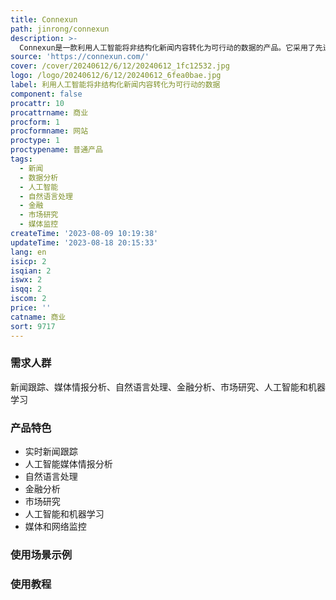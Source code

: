 ```yaml
---
title: Connexun
path: jinrong/connexun
description: >-
  Connexun是一款利用人工智能将非结构化新闻内容转化为可行动的数据的产品。它采用了先进的自然语言处理（NLP）技术，通过训练超过一百万篇不同语言的文章，实现了多语种分类、摘要生成、聚类等功能。用户可以使用Connexun的API获取实时的多语种新闻标题、文章和动态摘要，支持从数万个开放网络源获取信息。Connexun还提供高质量的数据集、预建的NLP和机器学习模型，可用于开发创新产品和服务。通过Connexun，用户可以实时跟踪新闻、进行媒体情报分析、进行自然语言处理、进行金融分析、进行市场研究、进行人工智能和机器学习等多种应用。
source: 'https://connexun.com/'
cover: /cover/20240612/6/12/20240612_1fc12532.jpg
logo: /logo/20240612/6/12/20240612_6fea0bae.jpg
label: 利用人工智能将非结构化新闻内容转化为可行动的数据
component: false
procattr: 10
procattrname: 商业
procform: 1
procformname: 网站
proctype: 1
proctypename: 普通产品
tags:
  - 新闻
  - 数据分析
  - 人工智能
  - 自然语言处理
  - 金融
  - 市场研究
  - 媒体监控
createTime: '2023-08-09 10:19:38'
updateTime: '2023-08-18 20:15:33'
lang: en
isicp: 2
isqian: 2
iswx: 2
isqq: 2
iscom: 2
price: ''
catname: 商业
sort: 9717
---
```




### 需求人群
新闻跟踪、媒体情报分析、自然语言处理、金融分析、市场研究、人工智能和机器学习

### 产品特色
- 实时新闻跟踪
- 人工智能媒体情报分析
- 自然语言处理
- 金融分析
- 市场研究
- 人工智能和机器学习
- 媒体和网络监控

### 使用场景示例


### 使用教程


  
